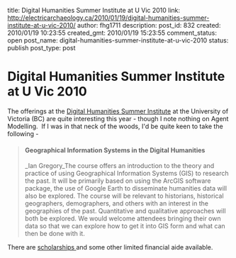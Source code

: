 title: Digital Humanities Summer Institute at U Vic 2010
link: http://electricarchaeology.ca/2010/01/19/digital-humanities-summer-institute-at-u-vic-2010/
author: fhg1711
description: 
post_id: 832
created: 2010/01/19 10:23:55
created_gmt: 2010/01/19 15:23:55
comment_status: open
post_name: digital-humanities-summer-institute-at-u-vic-2010
status: publish
post_type: post

# Digital Humanities Summer Institute at U Vic 2010

The offerings at the [Digital Humanities Summer Institute](http://www.dhsi.org/) at the University of Victoria (BC) are quite interesting this year - though I note nothing on Agent Modelling.  If I was in that neck of the woods, I'd be quite keen to take the following - 

> #### Geographical Information Systems in the Digital Humanities
> 
> _Ian Gregory_The course offers an introduction to the theory and practice of using Geographical Information Systems (GIS) to research the past. It will be primarily based on using the ArcGIS software package, the use of Google Earth to disseminate humanities data will also be explored. The course will be relevant to historians, historical geographers, demographers, and others with an interest in the geographies of the past. Quantitative and qualitative approaches will both be explored. We would welcome attendees bringing their own data so that we can explore how to get it into GIS form and what can then be done with it.

There are [scholarships ](http://www.dhsi.org/home/scholarships)and some other limited financial aide available.